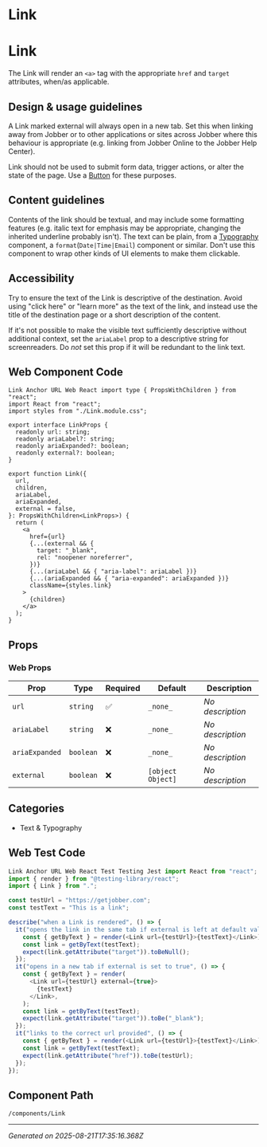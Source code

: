 # Link

# Link

The Link will render an `<a>` tag with the appropriate `href` and `target`
attributes, when/as applicable.

## Design & usage guidelines

A Link marked external will always open in a new tab. Set this when linking away
from Jobber or to other applications or sites across Jobber where this behaviour
is appropriate (e.g. linking from Jobber Online to the Jobber Help Center).

Link should not be used to submit form data, trigger actions, or alter the state
of the page. Use a [Button](/components/Button) for these purposes.

## Content guidelines

Contents of the link should be textual, and may include some formatting features
(e.g. italic text for emphasis may be appropriate, changing the inherited
underline probably isn't). The text can be plain, from a
[Typography](/components/Typography) component, a `format`(`Date|Time|Email`)
component or similar. Don't use this component to wrap other kinds of UI
elements to make them clickable.

## Accessibility

Try to ensure the text of the Link is descriptive of the destination. Avoid
using "click here" or "learn more" as the text of the link, and instead use the
title of the destination page or a short description of the content.

If it's not possible to make the visible text sufficiently descriptive without
additional context, set the `ariaLabel` prop to a descriptive string for
screenreaders. Do _not_ set this prop if it will be redundant to the link text.

## Web Component Code

```tsx
Link Anchor URL Web React import type { PropsWithChildren } from "react";
import React from "react";
import styles from "./Link.module.css";

export interface LinkProps {
  readonly url: string;
  readonly ariaLabel?: string;
  readonly ariaExpanded?: boolean;
  readonly external?: boolean;
}

export function Link({
  url,
  children,
  ariaLabel,
  ariaExpanded,
  external = false,
}: PropsWithChildren<LinkProps>) {
  return (
    <a
      href={url}
      {...(external && {
        target: "_blank",
        rel: "noopener noreferrer",
      })}
      {...(ariaLabel && { "aria-label": ariaLabel })}
      {...(ariaExpanded && { "aria-expanded": ariaExpanded })}
      className={styles.link}
    >
      {children}
    </a>
  );
}

```

## Props

### Web Props

| Prop           | Type      | Required | Default           | Description      |
| -------------- | --------- | -------- | ----------------- | ---------------- |
| `url`          | `string`  | ✅       | `_none_`          | _No description_ |
| `ariaLabel`    | `string`  | ❌       | `_none_`          | _No description_ |
| `ariaExpanded` | `boolean` | ❌       | `_none_`          | _No description_ |
| `external`     | `boolean` | ❌       | `[object Object]` | _No description_ |

## Categories

- Text & Typography

## Web Test Code

```typescript
Link Anchor URL Web React Test Testing Jest import React from "react";
import { render } from "@testing-library/react";
import { Link } from ".";

const testUrl = "https://getjobber.com";
const testText = "This is a link";

describe("when a Link is rendered", () => {
  it("opens the link in the same tab if external is left at default value of false", () => {
    const { getByText } = render(<Link url={testUrl}>{testText}</Link>);
    const link = getByText(testText);
    expect(link.getAttribute("target")).toBeNull();
  });
  it("opens in a new tab if external is set to true", () => {
    const { getByText } = render(
      <Link url={testUrl} external={true}>
        {testText}
      </Link>,
    );
    const link = getByText(testText);
    expect(link.getAttribute("target")).toBe("_blank");
  });
  it("links to the correct url provided", () => {
    const { getByText } = render(<Link url={testUrl}>{testText}</Link>);
    const link = getByText(testText);
    expect(link.getAttribute("href")).toBe(testUrl);
  });
});

```

## Component Path

`/components/Link`

---

_Generated on 2025-08-21T17:35:16.368Z_
